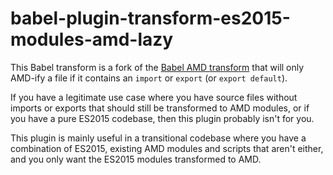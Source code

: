 # babel-plugin-transform-es2015-modules-amd-lazy

This Babel transform is a fork of the [Babel AMD transform](https://bitbucket.org/atlassian/babel-plugin-transform-es2015-modules-amd-lazy/src) that will only AMD-ify a file if it contains an `import` or `export` (or `export default`).

If you have a legitimate use case where you have source files without imports or exports that should still be transformed to AMD modules, or if you have a pure ES2015 codebase, then this plugin probably isn't for you.

This plugin is mainly useful in a transitional codebase where you have a combination of ES2015, existing AMD modules and scripts that aren't either, and you only want the ES2015 modules transformed to AMD.
